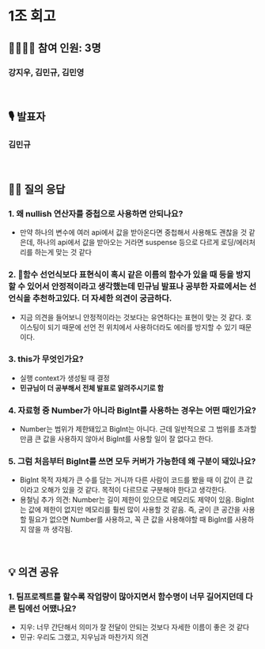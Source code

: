 # 1조 회고

## 👨‍👩‍👧‍👦 참여 인원: 3명

### 강지우, 김민규, 김민영

<br>

## 🎙️ 발표자

### 김민규

<br>

## 👨‍🎤 질의 응답

### 1. 왜 nullish 연산자를 중첩으로 사용하면 안되나요?

- 만약 하나의 변수에 여러 api에서 값을 받아온다면 중첩해서 사용해도 괜찮을 것 같은데, 하나의 api에서 값을 받아오는 거라면 suspense 등으로 다르게 로딩/에러처리를 하는게 맞는 것 같다

### 2. 함수 선언식보다 표현식이 혹시 같은 이름의 함수가 있을 때 등을 방지할 수 있어서 안정적이라고 생각했는데 민규님 발표나 공부한 자료에서는 선언식을 추천하고있다. 더 자세한 의견이 궁금하다.

- 지금 의견을 들어보니 안정적이라는 것보다는 유연하다는 표현이 맞는 것 같다. 호이스팅이 되기 때문에 선언 전 위치에서 사용하더라도 에러를 방지할 수 있기 때문이다.

### 3. this가 무엇인가요?

- 실행 context가 생성될 때 결정
- **민규님이 더 공부해서 전체 발표로 알려주시기로 함**

### 4. 자료형 중 Number가 아니라 BigInt를 사용하는 경우는 어떤 때인가요?

- Number는 범위가 제한돼있고 BigInt는 아니다. 근데 일반적으로 그 범위를 초과할만큼 큰 값을 사용하지 않아서 BigInt를 사용할 일이 잘 없다고 한다.

### 5. 그럼 처음부터 BigInt를 쓰면 모두 커버가 가능한데 왜 구분이 돼있나요?

- BigInt 목적 자체가 큰 수를 담는 거니까 다른 사람이 코드를 봤을 때 이 값이 큰 값이라고 오해가 있을 것 같다. 목적이 다르므로 구분해야 한다고 생각한다.
- 용철님 추가 의견: Number는 길이 제한이 있으므로 메모리도 제약이 있음. BigInt는 값에 제한이 없지만 메모리를 훨씬 많이 사용할 것 같음. 즉, 굳이 큰 공간을 사용할 필요가 없으면 Number를 사용하고, 꼭 큰 값을 사용해야할 때 BigInt를 사용하지 않을 까 생각됨.

<br>

## 💡 의견 공유
### 1. 팀프로젝트를 할수록 작업량이 많아지면서 함수명이 너무 길어지던데 다른 팀에선 어땠나요?
- 지우: 너무 간단해서 의미가 잘 전달이 안되는 것보다 자세한 이름이 좋은 것 같다
- 민규: 우리도 그랬고, 지우님과 마찬가지 의견
